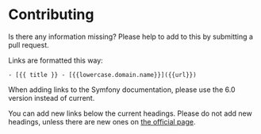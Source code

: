 # Contributing
Is there any information missing? Please help to add to this by submitting a pull request.

Links are formatted this way:

```
- [{{ title }} - [{{lowercase.domain.name}}]({{url}})
```

When adding links to the Symfony documentation, please use the 6.0 version instead of current.

You can add new links below the current headings. Please do not add new headings,
unless there are new ones on [the official page](https://certification.symfony.com/exams/symfony.html).